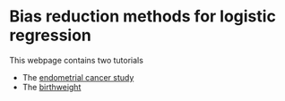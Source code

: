 # Bias reduction methods for logistic regression

This webpage contains two tutorials

* The [endometrial cancer study](https://tommasorigon.github.io/logistic-bias-reduction/endometrial)
* The [birthweight](https://tommasorigon.github.io/logistic-bias-reduction/endometrial)